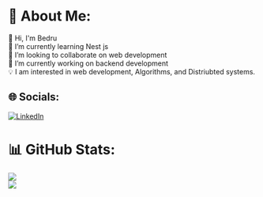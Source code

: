 # 💫 About Me:
👋 Hi, I'm Bedru<br>🌱 I’m currently learning Nest js<br>👯 I’m looking to collaborate on web development<br>🔭 I’m currently working on backend development<br>💡 I am interested in web development, Algorithms, and Distriubted systems.

## 🌐 Socials:
[![LinkedIn](https://img.shields.io/badge/LinkedIn-%230077B5.svg?logo=linkedin&logoColor=white)](https://linkedin.com/in/bedru-umer) 

# 📊 GitHub Stats:
![](https://github-readme-stats.vercel.app/api?username=bedre7&theme=dracula&hide_border=false&include_all_commits=false&count_private=true)<br/>
![](https://github-readme-stats.vercel.app/api/top-langs/?username=bedre7&theme=dracula&hide_border=false&include_all_commits=false&count_private=true&layout=compact)


<!-- Proudly created with GPRM ( https://gprm.itsvg.in ) -->
